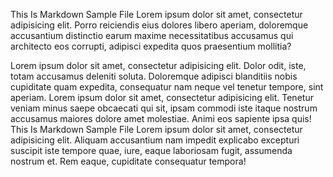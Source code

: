 This Is Markdown Sample File
Lorem ipsum dolor sit amet, consectetur adipisicing elit. Porro reiciendis eius dolores libero aperiam, doloremque accusantium distinctio earum maxime necessitatibus accusamus qui architecto eos corrupti, adipisci expedita quos praesentium mollitia?

Lorem ipsum dolor sit amet, consectetur adipisicing elit. Dolor odit, iste, totam accusamus deleniti soluta. Doloremque adipisci blanditiis nobis cupiditate quam expedita, consequatur nam neque vel tenetur tempore, sint aperiam.
Lorem ipsum dolor sit amet, consectetur adipisicing elit. Tenetur veniam minus saepe obcaecati qui sit, ipsam commodi iste itaque nostrum accusamus maiores dolore amet molestiae. Animi eos sapiente ipsa quis!
This Is Markdown Sample File
Lorem ipsum dolor sit amet, consectetur adipisicing elit. Aliquam accusantium nam impedit explicabo excepturi suscipit iste tempore quae, iure, eaque laboriosam fugit, assumenda nostrum et. Rem eaque, cupiditate consequatur tempora!
